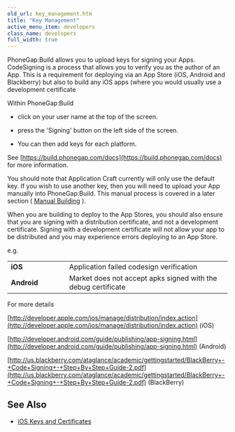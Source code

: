 ```yaml
---
old_url: key_management.htm
title: "Key Management"
active_menu_item: developers
class_name: developers
full_width: true
---
```



PhoneGap:Build allows you to upload keys for signing your Apps. CodeSigning is a process that allows you to verify you as the author of an App. This is a requirement for deploying via an App Store (iOS, Android and Blackberry) but also to build any iOS apps (where you would usually use a development certificate

Within PhoneGap:Build

 - click on your user name at the top of the screen.

 - press the 'Signing' button on the left side of the screen.

 - You can then add keys for each platform.

See [https://build.phonegap.com/docs](https://build.phonegap.com/docs) for more information.

You should note that Application Craft currently will only use the default key. If you wish to use another key, then you will need to upload your App manually into PhoneGap:Build. This manual process is covered in a later section ( [Manual Building](/developers/documentation/ac-mobile-build-phonegap/phonegapbuild/manual-building) ).

When you are building to deploy to the App Stores, you should also ensure that you are signing with a distribution certificate, and not a development certificate. Signing with a development certificate will not allow your app to be distributed and you may experience errors deploying to an App Store.

e.g.

<table>
<tr>
<td width="148">
  <strong>iOS</strong>

</td>
<td width="15">
</td>
<td width="779">
Application failed codesign verification

</td>
</tr>
<tr>
<td width="148">
  <strong>Android</strong>

</td>
<td width="15">
</td>
<td width="779">
Market does not accept apks signed with the debug certificate

</td>
</tr>
</table>

For more details

[http://developer.apple.com/ios/manage/distribution/index.action](http://developer.apple.com/ios/manage/distribution/index.action) (iOS)

[http://developer.android.com/guide/publishing/app-signing.html](http://developer.android.com/guide/publishing/app-signing.html) (Android)

[http://us.blackberry.com/ataglance/academic/gettingstarted/BlackBerry+-+Code+Signing+-+Step+By+Step+Guide-2.pdf](http://us.blackberry.com/ataglance/academic/gettingstarted/BlackBerry+-+Code+Signing+-+Step+By+Step+Guide-2.pdf) (BlackBerry)

## See Also

 - [iOS Keys and Certificates](/developers/documentation/ac-mobile-build-phonegap/certificates/manual/ios-keys-and-certificates/)

